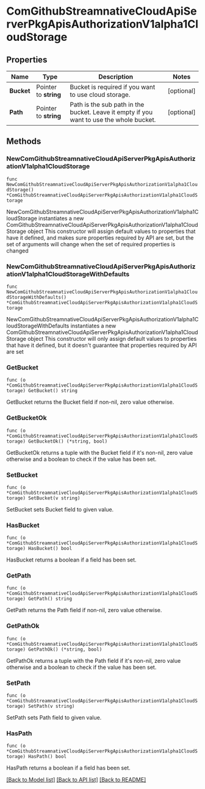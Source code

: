 # ComGithubStreamnativeCloudApiServerPkgApisAuthorizationV1alpha1CloudStorage

## Properties

Name | Type | Description | Notes
------------ | ------------- | ------------- | -------------
**Bucket** | Pointer to **string** | Bucket is required if you want to use cloud storage. | [optional] 
**Path** | Pointer to **string** | Path is the sub path in the bucket. Leave it empty if you want to use the whole bucket. | [optional] 

## Methods

### NewComGithubStreamnativeCloudApiServerPkgApisAuthorizationV1alpha1CloudStorage

`func NewComGithubStreamnativeCloudApiServerPkgApisAuthorizationV1alpha1CloudStorage() *ComGithubStreamnativeCloudApiServerPkgApisAuthorizationV1alpha1CloudStorage`

NewComGithubStreamnativeCloudApiServerPkgApisAuthorizationV1alpha1CloudStorage instantiates a new ComGithubStreamnativeCloudApiServerPkgApisAuthorizationV1alpha1CloudStorage object
This constructor will assign default values to properties that have it defined,
and makes sure properties required by API are set, but the set of arguments
will change when the set of required properties is changed

### NewComGithubStreamnativeCloudApiServerPkgApisAuthorizationV1alpha1CloudStorageWithDefaults

`func NewComGithubStreamnativeCloudApiServerPkgApisAuthorizationV1alpha1CloudStorageWithDefaults() *ComGithubStreamnativeCloudApiServerPkgApisAuthorizationV1alpha1CloudStorage`

NewComGithubStreamnativeCloudApiServerPkgApisAuthorizationV1alpha1CloudStorageWithDefaults instantiates a new ComGithubStreamnativeCloudApiServerPkgApisAuthorizationV1alpha1CloudStorage object
This constructor will only assign default values to properties that have it defined,
but it doesn't guarantee that properties required by API are set

### GetBucket

`func (o *ComGithubStreamnativeCloudApiServerPkgApisAuthorizationV1alpha1CloudStorage) GetBucket() string`

GetBucket returns the Bucket field if non-nil, zero value otherwise.

### GetBucketOk

`func (o *ComGithubStreamnativeCloudApiServerPkgApisAuthorizationV1alpha1CloudStorage) GetBucketOk() (*string, bool)`

GetBucketOk returns a tuple with the Bucket field if it's non-nil, zero value otherwise
and a boolean to check if the value has been set.

### SetBucket

`func (o *ComGithubStreamnativeCloudApiServerPkgApisAuthorizationV1alpha1CloudStorage) SetBucket(v string)`

SetBucket sets Bucket field to given value.

### HasBucket

`func (o *ComGithubStreamnativeCloudApiServerPkgApisAuthorizationV1alpha1CloudStorage) HasBucket() bool`

HasBucket returns a boolean if a field has been set.

### GetPath

`func (o *ComGithubStreamnativeCloudApiServerPkgApisAuthorizationV1alpha1CloudStorage) GetPath() string`

GetPath returns the Path field if non-nil, zero value otherwise.

### GetPathOk

`func (o *ComGithubStreamnativeCloudApiServerPkgApisAuthorizationV1alpha1CloudStorage) GetPathOk() (*string, bool)`

GetPathOk returns a tuple with the Path field if it's non-nil, zero value otherwise
and a boolean to check if the value has been set.

### SetPath

`func (o *ComGithubStreamnativeCloudApiServerPkgApisAuthorizationV1alpha1CloudStorage) SetPath(v string)`

SetPath sets Path field to given value.

### HasPath

`func (o *ComGithubStreamnativeCloudApiServerPkgApisAuthorizationV1alpha1CloudStorage) HasPath() bool`

HasPath returns a boolean if a field has been set.


[[Back to Model list]](../README.md#documentation-for-models) [[Back to API list]](../README.md#documentation-for-api-endpoints) [[Back to README]](../README.md)


